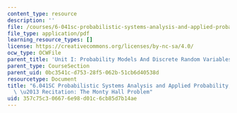 ```yaml
---
content_type: resource
description: ''
file: /courses/6-041sc-probabilistic-systems-analysis-and-applied-probability-fall-2013/357c75c306676e98d01c6cb85d7b14ae_MIT6_041SCF13_Monty_Hall_300k.pdf
file_type: application/pdf
learning_resource_types: []
license: https://creativecommons.org/licenses/by-nc-sa/4.0/
ocw_type: OCWFile
parent_title: 'Unit I: Probability Models And Discrete Random Variables '
parent_type: CourseSection
parent_uid: 0bc3541c-d753-28f5-062b-51cb6d40538d
resourcetype: Document
title: "6.041SC Probabilistic Systems Analysis and Applied Probability, Fall 2013Transcript\
  \ \u2013 Recitation: The Monty Hall Problem"
uid: 357c75c3-0667-6e98-d01c-6cb85d7b14ae
---
```

